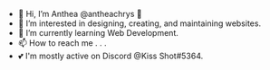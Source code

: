 - 👋 Hi, I’m Anthea @antheachrys 🌸
- 👀 I’m interested in designing, creating, and maintaining websites. 
- 🌱 I’m currently learning Web Development.
- 📫 How to reach me . . .
- 💕 I'm mostly active on Discord @Kiss Shot#5364. 

<!---
antheachrys/antheachrys is a ✨ special ✨ repository because its `README.md` (this file) appears on your GitHub profile.
You can click the Preview link to take a look at your changes.
--->
